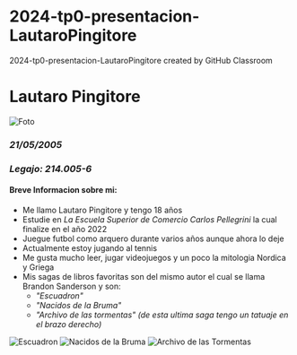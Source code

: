 # 2024-tp0-presentacion-LautaroPingitore
2024-tp0-presentacion-LautaroPingitore created by GitHub Classroom

# **Lautaro Pingitore**

![Foto](https://github.com/pdepjm/2024-tp0-presentacion-LautaroPingitore/assets/137835527/62a7649c-8409-4a3f-87f8-17aabeb0a461)

### ***21/05/2005***
### ***Legajo: 214.005-6***
#### **Breve Informacion sobre mi:**
- Me llamo Lautaro Pingitore y tengo 18 años
-  Estudie en *La Escuela Superior de Comercio Carlos Pellegrini* la cual finalize en el año 2022
-  Juegue futbol como arquero durante varios años aunque ahora lo deje
-  Actualmente estoy jugando al tennis
-  Me gusta mucho leer, jugar videojuegos y un poco la mitologia Nordica y Griega
-  Mis sagas de libros favoritas son del mismo autor el cual se llama Brandon Sanderson y son:
    -  *"Escuadron"*
    -  *"Nacidos de la Bruma"*
    -  *"Archivo de las tormentas" (de esta ultima saga tengo un tatuaje en el brazo derecho)*

![Escuadron](https://th.bing.com/th/id/R.8ac9e0a709f79385604dda6ff58a1ba5?rik=Pu%2b5VnL5vFDMqg&pid=ImgRaw&r=0)
![Nacidos de la Bruma](https://github.com/pdepjm/2024-tp0-presentacion-LautaroPingitore/assets/137835527/92001246-54b7-40e2-9c0d-975874e72877)
![Archivo de las Tormentas](https://github.com/pdepjm/2024-tp0-presentacion-LautaroPingitore/assets/137835527/d45072e3-3d5d-4781-a999-76eb662227aa)
